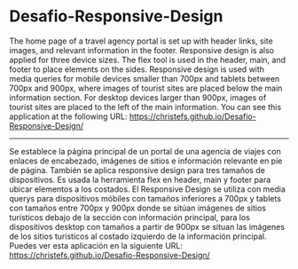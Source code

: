 # Desafio-Responsive-Design

The home page of a travel agency portal is set up with header links, site images, and relevant information in the footer. Responsive design is also applied for three device sizes.
The flex tool is used in the header, main, and footer to place elements on the sides.
Responsive design is used with media queries for mobile devices smaller than 700px and tablets between 700px and 900px, where images of tourist sites are placed below the main information section. For desktop devices larger than 900px, images of tourist sites are placed to the left of the main information.
You can see this application at the following URL:
https://christefs.github.io/Desafio-Responsive-Design/

*************************************************************************************************************************************************************************

Se establece la página principal de un portal de una agencia de viajes con enlaces de encabezado, imágenes de sitios e información relevante en pie de página. También se aplica responsive design para tres tamaños de dispositivos.
Es usada la herramienta flex en header, main y footer para ubicar elementos a los costados.
El Responsive Design se utiliza con media querys para dispositivos móbiles con tamaños inferiores a 700px y tablets con tamaños entre 700px y 900px donde se sitúan imágenes de sitios turísticos debajo de la sección con información principal, para los dispositivos desktop con tamaños a partir de 900px se situan las imágenes de los sitios turísticos al costado izquierdo de la información principal.
Puedes ver esta aplicación en la siguiente URL:
https://christefs.github.io/Desafio-Responsive-Design/
